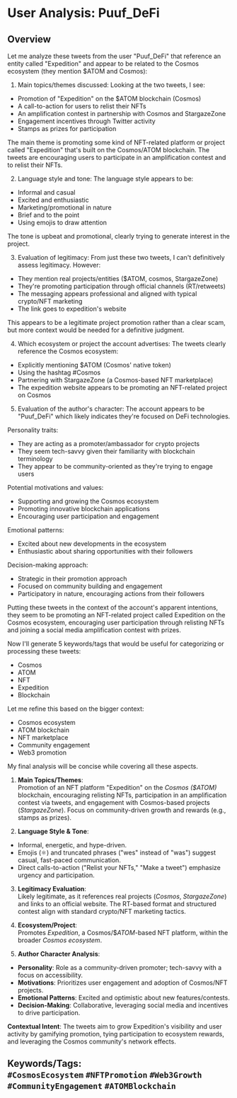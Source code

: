 # User Analysis: Puuf_DeFi

## Overview

<think>
Let me analyze these tweets from the user "Puuf_DeFi" that reference an entity called "Expedition" and appear to be related to the Cosmos ecosystem (they mention $ATOM and Cosmos):

1. Main topics/themes discussed:
Looking at the two tweets, I see:
- Promotion of "Expedition" on the $ATOM blockchain (Cosmos)
- A call-to-action for users to relist their NFTs
- An amplification contest in partnership with Cosmos and StargazeZone
- Engagement incentives through Twitter activity
- Stamps as prizes for participation

The main theme is promoting some kind of NFT-related platform or project called "Expedition" that's built on the Cosmos/ATOM blockchain. The tweets are encouraging users to participate in an amplification contest and to relist their NFTs.

2. Language style and tone:
The language style appears to be:
- Informal and casual
- Excited and enthusiastic
- Marketing/promotional in nature
- Brief and to the point
- Using emojis to draw attention

The tone is upbeat and promotional, clearly trying to generate interest in the project.

3. Evaluation of legitimacy:
From just these two tweets, I can't definitively assess legitimacy. However:
- They mention real projects/entities ($ATOM, cosmos, StargazeZone)
- They're promoting participation through official channels (RT/retweets)
- The messaging appears professional and aligned with typical crypto/NFT marketing
- The link goes to expedition's website

This appears to be a legitimate project promotion rather than a clear scam, but more context would be needed for a definitive judgment.

4. Which ecosystem or project the account advertises:
The tweets clearly reference the Cosmos ecosystem:
- Explicitly mentioning $ATOM (Cosmos' native token)
- Using the hashtag #Cosmos
- Partnering with StargazeZone (a Cosmos-based NFT marketplace)
- The expedition website appears to be promoting an NFT-related project on Cosmos

5. Evaluation of the author's character:
The account appears to be "Puuf_DeFi" which likely indicates they're focused on DeFi technologies.

Personality traits:
- They are acting as a promoter/ambassador for crypto projects
- They seem tech-savvy given their familiarity with blockchain terminology
- They appear to be community-oriented as they're trying to engage users

Potential motivations and values:
- Supporting and growing the Cosmos ecosystem
- Promoting innovative blockchain applications
- Encouraging user participation and engagement

Emotional patterns:
- Excited about new developments in the ecosystem
- Enthusiastic about sharing opportunities with their followers

Decision-making approach:
- Strategic in their promotion approach
- Focused on community building and engagement
- Participatory in nature, encouraging actions from their followers

Putting these tweets in the context of the account's apparent intentions, they seem to be promoting an NFT-related project called Expedition on the Cosmos ecosystem, encouraging user participation through relisting NFTs and joining a social media amplification contest with prizes.

Now I'll generate 5 keywords/tags that would be useful for categorizing or processing these tweets:
- Cosmos
- ATOM
- NFT
- Expedition
- Blockchain

Let me refine this based on the bigger context:
- Cosmos ecosystem
- ATOM blockchain
- NFT marketplace
- Community engagement
- Web3 promotion

My final analysis will be concise while covering all these aspects.
</think>

1. **Main Topics/Themes**:  
Promotion of an NFT platform "Expedition" on the *Cosmos ($ATOM)* blockchain, encouraging relisting NFTs, participation in an amplification contest via tweets, and engagement with Cosmos-based projects (*StargazeZone*). Focus on community-driven growth and rewards (e.g., stamps as prizes).

2. **Language Style & Tone**:  
- Informal, energetic, and hype-driven.  
- Emojis (⚛️) and truncated phrases ("wes" instead of "was") suggest casual, fast-paced communication.  
- Direct calls-to-action ("Relist your NFTs," "Make a tweet") emphasize urgency and participation.

3. **Legitimacy Evaluation**:  
Likely legitimate, as it references real projects (*Cosmos*, *StargazeZone*) and links to an official website. The RT-based format and structured contest align with standard crypto/NFT marketing tactics.

4. **Ecosystem/Project**:  
Promotes *Expedition*, a Cosmos/$_ATOM_-based NFT platform, within the broader *Cosmos ecosystem*.

5. **Author Character Analysis**:  
- **Personality**: Role as a community-driven promoter; tech-savvy with a focus on accessibility.  
- **Motivations**: Prioritizes user engagement and adoption of Cosmos/NFT projects.  
- **Emotional Patterns**: Excited and optimistic about new features/contests.  
- **Decision-Making**: Collaborative, leveraging social media and incentives to drive participation.

**Contextual Intent**: The tweets aim to grow Expedition's visibility and user activity by gamifying promotion, tying participation to ecosystem rewards, and leveraging the Cosmos community's network effects.

**Keywords/Tags**:  
`#CosmosEcosystem` `#NFTPromotion` `#Web3Growth` `#CommunityEngagement` `#ATOMBlockchain`
---
